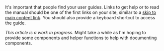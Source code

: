 It's important that people find your user guides. Links to get help or to read the manual should be one of the first links on your site, similar to a [skip to main content link](https://accessibility.oit.ncsu.edu/it-accessibility-at-nc-state/developers/accessibility-handbook/mouse-and-keyboard-events/skip-to-main-content/). You should also provide a keyboard shortcut to access the guide.

_This article is a work in progress._ Might take a while as I'm hoping to provide some components and helper functions to help with documenting components.
